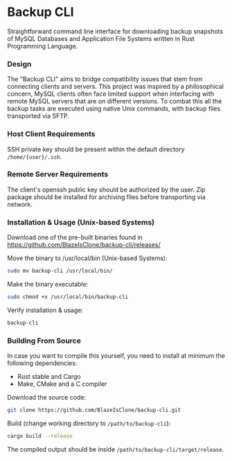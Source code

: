 # Backup CLI
Straightforward command line interface for downloading backup snapshots of MySQL Databases and Application File Systems written in Rust Programming Language.

### Design
The "Backup CLI" aims to bridge compatibility issues that stem from connecting clients and servers. This project was inspired by a philosophical concern, MySQL clients often face limited support when interfacing with remote MySQL servers that are on different versions. To combat this all the backup tasks are executed using native Unix commands, with backup files transported via SFTP.

### Host Client Requirements
SSH private key should be present within the default directory `/home/{user}/.ssh`.


### Remote Server Requirements
The client's openssh public key should be authorized by the user. Zip package should be installed for archiving files before transporting via network.

### Installation & Usage (Unix-based Systems)

Download one of the pre-built binaries found in https://github.com/BlazeIsClone/backup-cli/releases/

Move the binary to /usr/local/bin (Unix-based Systems):
```bash
sudo mv backup-cli /usr/local/bin/
```
Make the binary executable:
```bash
sudo chmod +x /usr/local/bin/backup-cli
```

Verify installation & usage:
```bash
backup-cli
```

### Building From Source

In case you want to compile this yourself, you need to install at minimum the following dependencies:

* Rust stable and Cargo
* Make, CMake and a C compiler

Download the source code:
```bash
git clone https://github.com/BlazeIsClone/backup-cli.git
```

Build (change working directory to `/path/to/backup-cli`):
```bash
cargo build --release
```

The compiled output should be inside `/path/to/backup-cli/target/release`.
